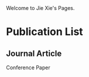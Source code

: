 <html>
Welcome to Jie Xie's Pages.


# Publication List
##  Journal Article
  
  
  Conference Paper
</html>
